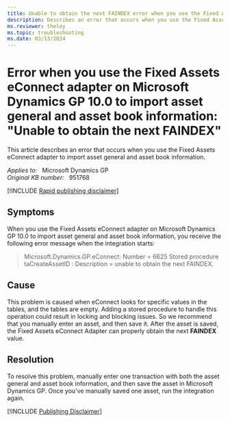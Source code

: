 ```yaml
---
title: Unable to obtain the next FAINDEX error when you use the Fixed Assets eConnect adapter on Microsoft Dynamics GP 10.0 to import asset general and asset book information 
description: Describes an error that occurs when you use the Fixed Assets eConnect adapter to import asset general and asset book information on Microsoft Dynamics GP 10.0.
ms.reviewer: theley
ms.topic: troubleshooting
ms.date: 03/13/2024
---
```

# Error when you use the Fixed Assets eConnect adapter on Microsoft Dynamics GP 10.0 to import asset general and asset book information: "Unable to obtain the next FAINDEX"

This article describes an error that occurs when you use the Fixed Assets eConnect adapter to import asset general and asset book information.

_Applies to:_ &nbsp; Microsoft Dynamics GP  
_Original KB number:_ &nbsp; 951768

[!INCLUDE [Rapid publishing disclaimer](../../includes/rapid-publishing-disclaimer.md)]

## Symptoms

When you use the Fixed Assets eConnect adapter on Microsoft Dynamics GP 10.0 to import asset general and asset book information, you receive the following error message when the integration starts:
> Microsoft.Dynamics.GP.eConnect: Number = 6625 Stored procedure taCreateAssetID : Description = unable to obtain the next FAINDEX.

## Cause

This problem is caused when eConnect looks for specific values in the tables, and the tables are empty. Adding a stored procedure to handle this operation could result in locking and blocking issues. So we recommend that you manually enter an asset, and then save it. After the asset is saved, the Fixed Assets eConnect Adapter can properly obtain the next **FAINDEX** value.

## Resolution

To resolve this problem, manually enter one transaction with both the asset general and asset book information, and then save the asset in Microsoft Dynamics GP. Once you've manually saved one asset, run the integration again.

[!INCLUDE [Publishing Disclaimer](../../includes/publishing-disclaimer.md)]
